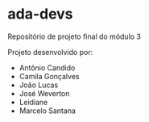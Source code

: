 # ada-devs
Repositório de projeto final do módulo 3

Projeto desenvolvido por:

- Antônio Candido
- Camila Gonçalves 
- João Lucas
- José Weverton
- Leidiane 
- Marcelo Santana
